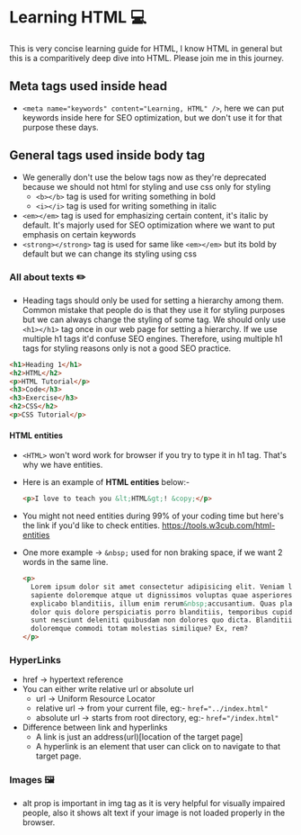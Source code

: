 # Learning HTML 💻

This is very concise learning guide for HTML, I know HTML in general but this is a comparitively deep dive into HTML. Please join me in this journey.

## Meta tags used inside head

- `<meta name="keywords" content="Learning, HTML" />`, here we can put keywords inside here for SEO optimization, but we don't use it for that purpose these days.

## General tags used inside body tag

- We generally don't use the below tags now as they're deprecated because we should not html for styling and use css only for styling
  - `<b></b>` tag is used for writing something in bold
  - `<i></i>` tag is used for writing something in italic
- `<em></em>` tag is used for emphasizing certain content, it's italic by default. It's majorly used for SEO optimization where we want to put emphasis on certain keywords
- `<strong></strong>` tag is used for same like `<em></em>` but its bold by default but we can change its styling using css

### All about texts ✏️

- Heading tags should only be used for setting a hierarchy among them. Common mistake that people do is that they use it for styling purposes but we can always change the styling of some tag. We should only use `<h1></h1>` tag once in our web page for setting a hierarchy. If we use multiple h1 tags it'd confuse SEO engines. Therefore, using multiple h1 tags for styling reasons only is not a good SEO practice.

```HTML
<h1>Heading 1</h1>
<h2>HTML</h2>
<p>HTML Tutorial</p>
<h3>Code</h3>
<h3>Exercise</h3>
<h2>CSS</h2>
<p>CSS Tutorial</p>
```

#### HTML entities

- `<HTML>` won't word work for browser if you try to type it in h1 tag. That's why we have entities.
- Here is an example of **HTML entities** below:-

  ```HTML
  <p>I love to teach you &lt;HTML&gt;! &copy;</p>
  ```

- You might not need entities during 99% of your coding time but here's the link if you'd like to check entities.
  https://tools.w3cub.com/html-entities
- One more example -> `&nbsp;` used for non braking space, if we want 2 words in the same line.

  ```HTML
  <p>
    Lorem ipsum dolor sit amet consectetur adipisicing elit. Veniam labore
    sapiente doloremque atque ut dignissimos voluptas quae asperiores
    explicabo blanditiis, illum enim rerum&nbsp;accusantium. Quas placeat
    dolor quis dolore perspiciatis porro blanditiis, temporibus cupiditate
    sunt nesciunt deleniti quibusdam non dolores quo dicta. Blanditiis
    doloremque commodi totam molestias similique? Ex, rem?
  </p>
  ```

### HyperLinks

- href -> hypertext reference
- You can either write relative url or absolute url
  - url -> Uniform Resource Locator
  - relative url -> from your current file, eg:- `href="../index.html"`
  - absolute url -> starts from root directory, eg:- `href="/index.html"`
- Difference between link and hyperlinks
  - A link is just an address(url)[location of the target page]
  - A hyperlink is an element that user can click on to navigate to that target page.

### Images 🖼️

- alt prop is important in img tag as it is very helpful for visually impaired people, also it shows alt text if your image is not loaded properly in the browser.
